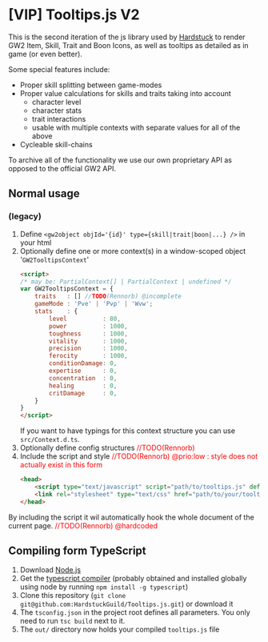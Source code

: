 # [VIP] Tooltips.js V2

This is the second iteration of the js library used by [Hardstuck](https://hardstuck.gg) to render GW2 Item, Skill, Trait and Boon Icons, as well as tooltips as detailed as in game (or even better). 

Some special features include:
- Proper skill splitting between game-modes
- Proper value calculations for skills and traits taking into account
	- character level
	- character stats
	- trait interactions
	- usable with multiple contexts with separate values for all of the above
- Cycleable skill-chains

To archive all of the functionality we use our own proprietary API as opposed to the official GW2 API.

## Normal usage

### (legacy)
1. Define `<gw2object objId='{id}' type={skill|trait|boon|...} />` in your html 
2. Optionally define one or more context(s) in a window-scoped object '`GW2TooltipsContext`'
	```html
	<script>
	/* may be: PartialContext[] | PartialContext | undefined */
	var GW2TooltipsContext = {
		traits   : [] //TODO(Rennorb) @incomplete
		gameMode : 'Pve' | 'Pvp' | 'Wvw';
		stats    : {
			level          : 80,
			power          : 1000,
			toughness      : 1000,
			vitality       : 1000,
			precision      : 1000,
			ferocity       : 1000,
			conditionDamage: 0,
			expertise      : 0,
			concentration  : 0,
			healing        : 0,
			critDamage     : 0,
		}
	}
	</script>
	```
	If you want to have typings for this context structure you can use `src/Context.d.ts`.
3. Optionally define config structures <span style="color: red">//TODO(Rennorb)</span>
3. Include the script and style <span style="color: red">//TODO(Rennorb) @prio:low : style does not actually exist in this form </span>
	```html
	<head>
		<script type="text/javascript" script="path/to/tooltips.js" defer></script>
		<link rel="stylesheet" type="text/css" href="path/to/your/tooltips.css" />
	</head>
	```

By including the script it wil automatically hook the whole document of the current page.
<span style="color: red">//TODO(Rennorb) @hardcoded </span>

## Compiling form TypeScript
1. Download [Node.js](https://nodejs.org/en)
2. Get the [typescript compiler](https://www.typescriptlang.org/) (probably obtained and installed globally using node by running `npm install -g typescript`)
3. Clone this repository (`git clone git@github.com:HardstuckGuild/Tooltips.js.git`) or download it 
4. The `tsconfig.json` in the project root defines all parameters. You only need to run `tsc build` next to it.
5. The `out/` directory now holds your compiled `tooltips.js` file
